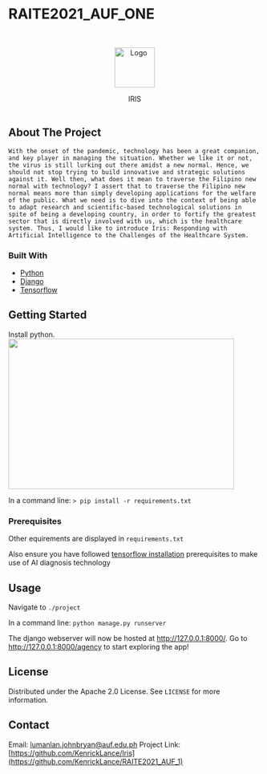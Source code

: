 # RAITE2021_AUF_ONE

<br />
<p align="center">
  <a href="https://github.com/KenrickLance/RAITE2021_AUF_1">
    <img src="https://i.imgur.com/R9vk4r3.png" alt="Logo" width="80" height="80">
  </a>


  <p align="center">
    IRIS
    <br />
</a>
    <br />

  </p>
</p>

## About The Project

	With the onset of the pandemic, technology has been a great companion, and key player in managing the situation. Whether we like it or not, the virus is still lurking out there amidst a new normal. Hence, we should not stop trying to build innovative and strategic solutions against it. Well then, what does it mean to traverse the Filipino new normal with technology? I assert that to traverse the Filipino new normal means more than simply developing applications for the welfare of the public. What we need is to dive into the context of being able to adapt research and scientific-based technological solutions in spite of being a developing country, in order to fortify the greatest sector that is directly involved with us, which is the healthcare system. Thus, I would like to introduce Iris: Responding with Artificial Intelligence to the Challenges of the Healthcare System.

### Built With
* [Python](https://www.python.org/)
* [Django](https://www.djangoproject.com/)
* [Tensorflow](https://www.tensorflow.org/)


<!-- GETTING STARTED -->
## Getting Started

Install python. 
<img src="https://docs.python.org/3/_images/win_installer.png" width= "450" height="300">

In a command line:
```> pip install -r requirements.txt ```


### Prerequisites

Other equirements are displayed in `requirements.txt`

Also ensure you have followed [tensorflow installation](https://www.tensorflow.org/install) prerequisites to make use of AI diagnosis technology

## Usage

Navigate to `./project`

In a command line:
```python manage.py runserver```

The django webserver will now be hosted at http://127.0.0.1:8000/.
Go to http://127.0.0.1:8000/agency to start exploring the app!

## License

Distributed under the Apache 2.0 License. See `LICENSE` for more information.

## Contact

Email: lumanlan.johnbryan@auf.edu.ph
Project Link: [https://github.com/KenrickLance/Iris](https://github.com/KenrickLance/RAITE2021_AUF_1)